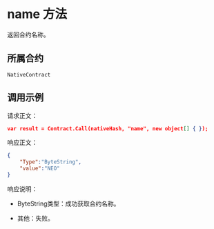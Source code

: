 # name 方法

返回合约名称。

## 所属合约

	NativeContract

## 调用示例

请求正文：

```json
var result = Contract.Call(nativeHash, "name", new object[] { });
```

响应正文：

```json
{
	"Type":"ByteString",
	"value":"NEO"
}
```

响应说明：

- ByteString类型：成功获取合约名称。

- 其他：失败。
